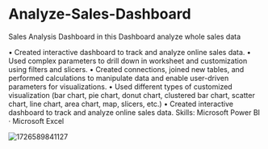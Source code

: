 # Analyze-Sales-Dashboard
Sales Analysis Dashboard in this Dashboard analyze whole sales data

• Created interactive dashboard to track and analyze online sales data.
• Used complex parameters to drill down in worksheet and customization using filters and slicers.
• Created connections, joined new tables, and performed calculations to manipulate data and enable user-driven parameters for visualizations.
• Used different types of customized visualization (bar chart, pie chart, donut chart, clustered bar chart, scatter chart, line chart, area chart, map, slicers, etc.)
• Created interactive dashboard to track and analyze online sales data.
Skills: Microsoft Power BI · Microsoft Excel

![1726589841127](https://github.com/user-attachments/assets/06591acb-c7bf-4597-92c5-ecaa2e899b00)
